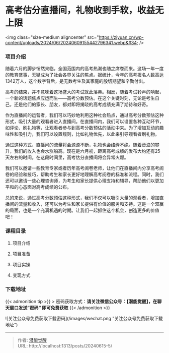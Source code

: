 # 高考估分直播间，礼物收到手软，收益无上限


&lt;img class=&#34;size-medium aligncenter&#34; src=&#34;https://ziyuan.cn/wp-content/uploads/2024/06/20240609155442796341.webp&#34;  /&gt;

###  项目介绍

随着六月的脚步悄然来临，全国范围内的高考热潮也随之席卷而来。这场一年一度的教育盛事，无疑成为了社会各界关注的焦点。据统计，今年的高考报名人数高达1342万人，这个数字背后，是无数考生及其家庭的殷切期望和辛勤付出。

高考的结束，并不意味着这场盛大的考试就此落幕。相反，随着考试铃声的响起，一个新的话题焦点应运而生——高考分数预估。在这个关键时刻，无论是考生自己，还是他们的家长、朋友，都对即将揭晓的高考成绩充满了期待和好奇。

作为直播间的运营者，我们可以巧妙地利用这种社会热点，通过高考分数预估这种形式，吸引大量的观看者进入直播间。在直播间内，我们可以设置各种互动环节，如评论、刷礼物等，让观看者参与到高考分数预估的活动中来。为了增加互动的趣味性和吸引力，我们可以设置规则，比如礼物优先，以此来引导观看者刷礼物。

通过这种方式，直播间的流量将会源源不断，礼物也会络绎不绝。随着音浪的攀升，我们的收入也会水涨船高。现在是六月初，距离高考成绩的发布大约还有25天左右的时间。在这段时间里，高考估分直播间将会异常火爆。

我们可以邀请一些教育专家或者历年高考阅卷老师，让他们在直播间内分享高考阅卷的经验和技巧，帮助考生和家长更好地理解高考阅卷的标准和流程。同时，我们还可以邀请一些心理咨询师，为考生和家长提供心理支持和辅导，帮助他们以更加平和的心态面对高考成绩的公布。

总的来说，通过高考分数预估这种形式，我们不仅可以吸引大量的观看者，增加直播间的流量和收入，还可以为考生和家长提供有价值的服务和支持。这是一个双赢的局面，也是一个充满机遇的时期。让我们一起抓住这个机会，创造更多的价值吧！

###  课程目录

 1. 项目介绍

 1. 项目准备

 1. 项目实操

 1. 变现方式



### 下载地址




{{&lt; admonition tip &gt;}}
&gt; 密码获取方式：**请关注微信公众号：【潜能觉醒】，在聊天窗口发送”密码“ 即可免费获取**
{{&lt; /admonition &gt;}}


![关注公众号免费获取下载密码](/images/wechat.png &#34;关注公众号免费获取下载地址&#34;)

---

> 作者: [潜能觉醒](/)  
> URL: http://localhost:1313/posts/20240615-5/  

